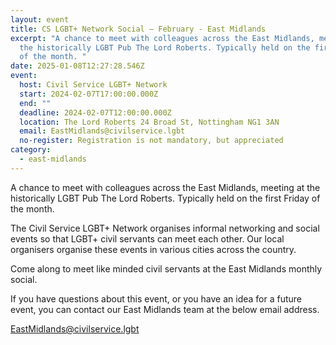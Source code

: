 ```yaml
---
layout: event
title: CS LGBT+ Network Social – February - East Midlands
excerpt: "A chance to meet with colleagues across the East Midlands, meeting at
  the historically LGBT Pub The Lord Roberts. Typically held on the first Friday
  of the month. "
date: 2025-01-08T12:27:28.546Z
event:
  host: Civil Service LGBT+ Network
  start: 2024-02-07T17:00:00.000Z
  end: ""
  deadline: 2024-02-07T12:00:00.000Z
  location: The Lord Roberts 24 Broad St, Nottingham NG1 3AN
  email: EastMidlands@civilservice.lgbt
  no-register: Registration is not mandatory, but appreciated
category:
  - east-midlands
---
```

A chance to meet with colleagues across the East Midlands, meeting at the historically LGBT Pub The Lord Roberts. Typically held on the first Friday of the month.

The Civil Service LGBT+ Network organises informal networking and social events so that LGBT+ civil servants can meet each other. Our local organisers organise these events in various cities across the country.

Come along to meet like minded civil servants at the East Midlands monthly social.

If you have questions about this event, or you have an idea for a future event, you can contact our East Midlands team at the below email address.

[EastMidlands@civilservice.lgbt](mailto:EastMidlands@civilservice.lgbt)